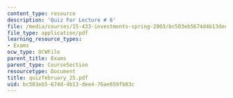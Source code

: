 ```yaml
---
content_type: resource
description: 'Quiz For Lecture # 6'
file: /media/courses/15-433-investments-spring-2003/bc503eb5674d4b13dee476ae659fb83c_quizfebruary_25.pdf
file_type: application/pdf
learning_resource_types:
- Exams
ocw_type: OCWFile
parent_title: Exams
parent_type: CourseSection
resourcetype: Document
title: quizfebruary_25.pdf
uid: bc503eb5-674d-4b13-dee4-76ae659fb83c
---
```

